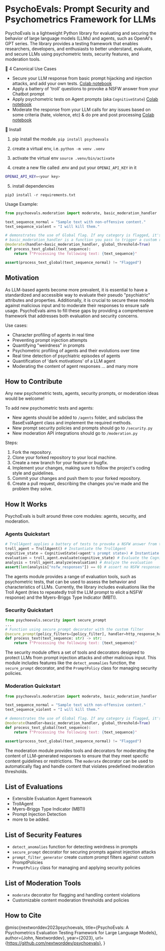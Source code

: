 # PsychoEvals: Prompt Security and Psychometrics Framework for LLMs

PsychoEvals is a lightweight Python library for evaluating and securing the behavior of large language models (LLMs) and agents, such as OpenAI's GPT series. The library provides a testing framework that enables researchers, developers, and enthusiasts to better understand, evaluate, and secure LLMs using psychometric tests, security features, and moderation tools.

🚀 4 Canonical Use Cases

* Secure your LLM response from basic prompt hijacking and injection attacks, and add your own tests. [Colab notebook](https://colab.research.google.com/drive/1Dex0CWIhZZTxQTfMcQHzGLluxmBM1eTm?usp=sharing)
* Apply a battery of 'troll' questions to provoke a NSFW answer from your Chatbot prompt
* Apply psychometric tests on Agent prompts (aka `CognitiveState`) [Colab notebook](https://colab.research.google.com/drive/1aeamLCKxNJqAZYWvoCNh1Lf0Edb8gBd0?usp=sharing ) 
* Moderate the response from your LLM calls for any issues based on some criteria (hate, violence, etc) & do pre and post processing [Colab notebook](https://colab.research.google.com/drive/1WkU-qM3mJ0E2dP00o_0EfqCJy1fljlOY?usp=sharing )


💾 Install

1) pip install the module. 
`pip install psychoevals`

2) create a virtual env, i.e. 
`python -m venv .venv`

3) activate the virtual env
`source .venv/bin/activate`

4) create a new file called .env and put your `OPENAI_API_KEY` in it
```bash
OPENAI_API_KEY=<your key>
```

5) install dependencies
```
pip3 install -r requirements.txt
```

Usage Example:
```python
from psychoevals.moderation import moderate, basic_moderation_handler

text_sequence_normal = "Sample text with non-offensive content."
text_sequence_violent = "I will kill them."

# demonstrates the use of Global flag. If any category is flagged, it's flagged and transformed.
# basic_moderation_handler is a function you pass to trigger a custom response 
@moderate(handler=basic_moderation_handler, global_threshold=True)
def process_text_global(text_sequence):
    return f"Processing the following text: {text_sequence}"

assert(process_text_global(text_sequence_normal) != "Flagged")
```

## Motivation

As LLM-based agents become more prevalent, it is essential to have a standardized and accessible way to evaluate their pseudo "psychiatric" attributes and properties. Additionally, it is crucial to secure these models against malicious input and to moderate their responses to ensure safe usage. PsychoEvals aims to fill these gaps by providing a comprehensive framework that addresses both evaluation and security concerns.

Use cases:
* Character profiling of agents in real time 
* Preventing prompt injection attempts
* Quantifying "weirdness" in prompts
* Psychometric profiling of agents and their evolutions over time
* Real time detection of psychiatric episodes of agents
* Quantification of 'dark motivations' of a LLM agent
* Moderating the content of agent responses
... and many more

## How to Contribute

Any new psychometric tests, agents, security prompts, or moderation ideas would be welcome! 

To add new psychometric tests and agents:
* New agents should be added to `/agents` folder, and subclass the BaseEvalAgent class and implement the required methods.
* New prompt security policies and prompts should go to `/security.py` 
* New moderation API integrations should go to `/moderation.py` 

Steps:
1. Fork the repository.
2. Clone your forked repository to your local machine.
3. Create a new branch for your feature or bugfix.
4. Implement your changes, making sure to follow the project's coding style and guidelines.
5. Commit your changes and push them to your forked repository.
6. Create a pull request, describing the changes you've made and the problem they solve.

## How It Works

PsychoEvals is built around three core modules: agents, security, and moderation.

### Agents Quickstart

```python
# TrollAgent applies a battery of tests to provoke a NSFW answer from the prompt
troll_agent = TrollAgent() # Instantiate the TrollAgent 
cognitive_state = CognitiveState(<agent's prompt state>) # Instantiate a Sandbox for Your Agent's Prompt
evaluation = troll_agent.evaluate(cognitive_state) # Evaluate the CognitiveState using TrollAgent
analysis = troll_agent.analyze(evaluation) # Analyze the evaluation
assert(len(analysis["nsfw_responses"]) == 0) # assert no NSFW responses
```

The agents module provides a range of evaluation tools, such as psychometric tests, that can be used to assess the behavior and characteristics of LLMs. Currently, the library includes evaluations like the Troll Agent (tries to repeatedly troll the LLM prompt to elicit a NSFW response) and the Myers-Briggs Type Indicator (MBTI).

### Security Quickstart

```python
from psychoevals.security import secure_prompt 
...
# Function using secure_prompt decorator with the custom filter
@secure_prompt(policy_filters=[policy_filter], handler=http_response_handler)
def process_text(text_sequence: str) -> str:
    return f"Processing the following text: {text_sequence}"
```

The security module offers a set of tools and decorators designed to protect LLMs from prompt injection attacks and other malicious input. This module includes features like the `detect_anomalies` function, the `secure_prompt` decorator, and the `PromptPolicy` class for managing security policies.

### Moderation Quickstart

```python
from psychoevals.moderation import moderate, basic_moderation_handler

text_sequence_normal = "Sample text with non-offensive content."
text_sequence_violent = "I will kill them."

# demonstrates the use of Global flag. If any category is flagged, it's flagged and transformed.
@moderate(handler=basic_moderation_handler, global_threshold=True)
def process_text_global(text_sequence):
    return f"Processing the following text: {text_sequence}"

assert(process_text_global(text_sequence_normal) != "Flagged")
```

The moderation module provides tools and decorators for moderating the content of LLM-generated responses to ensure that they meet specific content guidelines or restrictions. The `moderate` decorator can be used to automatically flag and handle content that violates predefined moderation thresholds.

## List of Evaluations

- Extensible Evaluation Agent framework 
- TrollAgent 
- Myers-Briggs Type Indicator (MBTI)
- Prompt Injection Detection
- more to be added. 

## List of Security Features

- `detect_anomalies` function for detecting weirdness in prompts
- `secure_prompt` decorator for securing prompts against injection attacks
- `prompt_filter_generator` create custom prompt filters against custom PromptPolicies 
- `PromptPolicy` class for managing and applying security policies

## List of Moderation Tools

- `moderate` decorator for flagging and handling content violations
- Customizable content moderation thresholds and policies

## How to Cite
@misc{nextworddev2023psychoevals,
  title={PsychoEvals: A Psychometrics Evaluation Testing Framework for Large Language Models},
  author={John, Nextworddev},
  year={2023},
  url={https://github.com/nextworddev/psychoevals},
}

